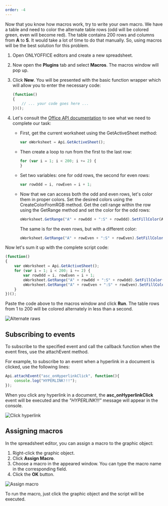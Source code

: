```yaml
---
order: -4
---
```


Now that you know how macros work, try to write your own macro. We have a table and need to color the alternate table rows (odd will be colored green, even will become red). The table contains 200 rows and columns from **A** to **S**. It would take a lot of time to do that manually. So, using macros will be the best solution for this problem.

1. Open ONLYOFFICE editors and create a new spreadsheet.

2. Now open the **Plugins** tab and select **Macros**. The macros window will pop up.

3. Click **New**. You will be presented with the basic function wrapper which will allow you to enter the necessary code:

   ``` javascript
   (function()
   {
       // ... your code goes here ...
   })();
   ```

4. Let's consult the [Office API documentation](../../../Office%20API/Office%20API/Spreadsheet%20API/index.md) to see what we need to complete our task:

   * First, get the current worksheet using the GetActiveSheet method:

     ``` javascript
     var oWorksheet = Api.GetActiveSheet();
     ```

   * Then create a loop to run from the first to the last row:

     ``` javascript
     for (var i = 1; i < 200; i += 2) {
     }
     ```

   * Set two variables: one for odd rows, the second for even rows:

     ``` javascript
     var rowOdd = i, rowEven = i + 1;
     ```

   * Now that we can access both the odd and even rows, let's color them in proper colors. Set the desired colors using the CreateColorFromRGB method. Get the cell range within the row using the GetRange method and set the color for the odd rows:

     ``` javascript
     oWorksheet.GetRange("A" + rowOdd + ":S" + rowOdd).SetFillColor(Api.CreateColorFromRGB(138, 181, 155));
     ```

     The same is for the even rows, but with a different color:

     ``` javascript
     oWorksheet.GetRange("A" + rowEven + ":S" + rowEven).SetFillColor(Api.CreateColorFromRGB(216, 227, 220));
     ```

Now let's sum it up with the complete script code:

``` javascript
(function()
{
    var oWorksheet = Api.GetActiveSheet();
    for (var i = 1; i < 200; i += 2) {
        var rowOdd = i, rowEven = i + 1;
        oWorksheet.GetRange("A" + rowOdd + ":S" + rowOdd).SetFillColor(Api.CreateColorFromRGB(138, 181, 155));
        oWorksheet.GetRange("A" + rowEven + ":S" + rowEven).SetFillColor(Api.CreateColorFromRGB(216, 227, 220));
    }
})();
```

Paste the code above to the macros window and click **Run**. The table rows from 1 to 200 will be colored alternately in less than a second.

![Alternate raws](/assets/images/plugins/alternate-raws.png)

## Subscribing to events

To subscribe to the specified event and call the callback function when the event fires, use the attachEvent method.

For example, to subscribe to an event when a hyperlink in a document is clicked, use the following lines:

``` javascript
Api.attachEvent("asc_onHyperlinkClick", function(){
    console.log("HYPERLINK!!!");
});
```

When you click any hyperlink in a document, the **asc\_onHyperlinkClick** event will be executed and the *"HYPERLINK!!!"* message will appear in the console.

![Click hyperlink](/assets/images/plugins/click-hyperlink.png)

## Assigning macros

In the spreadsheet editor, you can assign a macro to the graphic object:

1. Right-click the graphic object.
2. Click **Assign Macro**.
3. Choose a macro in the appeared window. You can type the macro name in the corresponding field.
4. Click the **OK** button.

![Assign macro](/assets/images/plugins/assign-macro.png)

To run the macro, just click the graphic object and the script will be executed.
